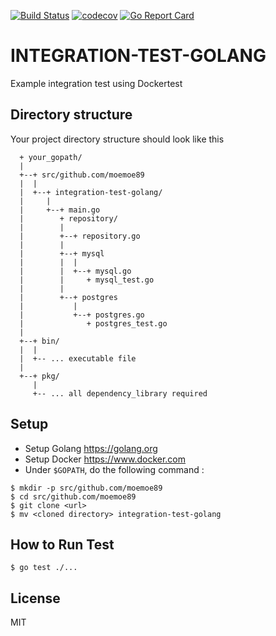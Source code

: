 [![Build Status](https://travis-ci.org/moemoe89/integration-test-golang.svg?branch=master)](https://travis-ci.org/moemoe89/integration-test-golang)
[![codecov](https://codecov.io/gh/moemoe89/integration-test-golang/branch/master/graph/badge.svg)](https://codecov.io/gh/moemoe89/integration-test-golang)
[![Go Report Card](https://goreportcard.com/badge/github.com/moemoe89/integration-test-golang)](https://goreportcard.com/report/github.com/moemoe89/integration-test-golang)

# INTEGRATION-TEST-GOLANG #

Example integration test using Dockertest

## Directory structure
Your project directory structure should look like this
```
  + your_gopath/
  |
  +--+ src/github.com/moemoe89
  |  |
  |  +--+ integration-test-golang/
  |     |
  |     +--+ main.go
  |        + repository/
  |        |
  |        +--+ repository.go
  |        |
  |        +--+ mysql
  |        |  |
  |        |  +--+ mysql.go
  |        |     + mysql_test.go
  |        |
  |        +--+ postgres
  |           |
  |           +--+ postgres.go
  |              + postgres_test.go
  |
  +--+ bin/
  |  |
  |  +-- ... executable file
  |
  +--+ pkg/
     |
     +-- ... all dependency_library required

```

## Setup

* Setup Golang <https://golang.org>
* Setup Docker <https://www.docker.com>
* Under `$GOPATH`, do the following command :
```
$ mkdir -p src/github.com/moemoe89
$ cd src/github.com/moemoe89
$ git clone <url>
$ mv <cloned directory> integration-test-golang
```

## How to Run Test
```
$ go test ./...
```

## License

MIT